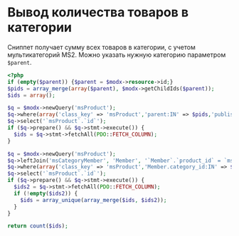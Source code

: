 # Вывод количества товаров в категории

Сниппет получает сумму всех товаров в категории, с учетом мультикатегорий MS2. Можно указать нужную категорию параметром `$parent`.

```php
<?php
if (empty($parent)) {$parent = $modx->resource->id;}
$pids = array_merge(array($parent), $modx->getChildIds($parent));
$ids = array();

$q = $modx->newQuery('msProduct');
$q->where(array('class_key' => 'msProduct','parent:IN' => $pids,'published' => 1,'deleted' => 0));
$q->select('`msProduct`.`id`');
if ($q->prepare() && $q->stmt->execute()) {
  $ids = $q->stmt->fetchAll(PDO::FETCH_COLUMN);
}

$q = $modx->newQuery('msProduct');
$q->leftJoin('msCategoryMember', 'Member', '`Member`.`product_id` = `msProduct`.`id`');
$q->where(array('class_key' => 'msProduct','Member.category_id:IN' => $pids,'published' => 1,'deleted' => 0));
$q->select('`msProduct`.`id`');
if ($q->prepare() && $q->stmt->execute()) {
  $ids2 = $q->stmt->fetchAll(PDO::FETCH_COLUMN);
  if (!empty($ids2)) {
    $ids = array_unique(array_merge($ids, $ids2));
  }
}

return count($ids);
```

